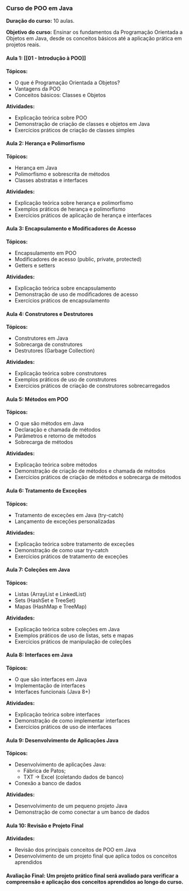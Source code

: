 ### Curso de POO em Java

**Duração do curso:** 10 aulas.

**Objetivo do curso:** Ensinar os fundamentos da Programação Orientada a Objetos em Java, desde os conceitos básicos até a aplicação prática em projetos reais.

#### Aula 1: [[01 - Introdução à POO]]

**Tópicos:**

- O que é Programação Orientada a Objetos?
- Vantagens da POO
- Conceitos básicos: Classes e Objetos

**Atividades:**

- Explicação teórica sobre POO
- Demonstração de criação de classes e objetos em Java
- Exercícios práticos de criação de classes simples

#### Aula 2: Herança e Polimorfismo

**Tópicos:**

- Herança em Java
- Polimorfismo e sobrescrita de métodos
- Classes abstratas e interfaces

**Atividades:**

- Explicação teórica sobre herança e polimorfismo
- Exemplos práticos de herança e polimorfismo
- Exercícios práticos de aplicação de herança e interfaces

#### Aula 3: Encapsulamento e Modificadores de Acesso

**Tópicos:**

- Encapsulamento em POO
- Modificadores de acesso (public, private, protected)
- Getters e setters

**Atividades:**

- Explicação teórica sobre encapsulamento
- Demonstração de uso de modificadores de acesso
- Exercícios práticos de encapsulamento

#### Aula 4: Construtores e Destrutores

**Tópicos:**

- Construtores em Java
- Sobrecarga de construtores
- Destrutores (Garbage Collection)

**Atividades:**

- Explicação teórica sobre construtores
- Exemplos práticos de uso de construtores
- Exercícios práticos de criação de construtores sobrecarregados

#### Aula 5: Métodos em POO

**Tópicos:**

- O que são métodos em Java
- Declaração e chamada de métodos
- Parâmetros e retorno de métodos
- Sobrecarga de métodos

**Atividades:**

- Explicação teórica sobre métodos
- Demonstração de criação de métodos e chamada de métodos
- Exercícios práticos de criação de métodos e sobrecarga de métodos

#### Aula 6: Tratamento de Exceções

**Tópicos:**

- Tratamento de exceções em Java (try-catch)
- Lançamento de exceções personalizadas

**Atividades:**

- Explicação teórica sobre tratamento de exceções
- Demonstração de como usar try-catch
- Exercícios práticos de tratamento de exceções

#### Aula 7: Coleções em Java 

**Tópicos:**

- Listas (ArrayList e LinkedList)
- Sets (HashSet e TreeSet)
- Mapas (HashMap e TreeMap)

**Atividades:**

- Explicação teórica sobre coleções em Java
- Exemplos práticos de uso de listas, sets e mapas
- Exercícios práticos de manipulação de coleções

#### Aula 8: Interfaces em Java 

**Tópicos:**

- O que são interfaces em Java
- Implementação de interfaces
- Interfaces funcionais (Java 8+)

**Atividades:**

- Explicação teórica sobre interfaces
- Demonstração de como implementar interfaces
- Exercícios práticos de uso de interfaces

#### Aula 9: Desenvolvimento de Aplicações Java

**Tópicos:**

- Desenvolvimento de aplicações Java:
	- Fábrica de Patos;
	- TXT -> Excel (coletando dados de banco)
- Conexão a banco de dados

**Atividades:**

- Desenvolvimento de um pequeno projeto Java
- Demonstração de como conectar a um banco de dados

#### Aula 10: Revisão e Projeto Final

**Atividades:**

- Revisão dos principais conceitos de POO em Java
- Desenvolvimento de um projeto final que aplica todos os conceitos aprendidos

#### Avaliação Final: Um projeto prático final será avaliado para verificar a compreensão e aplicação dos conceitos aprendidos ao longo do curso.
